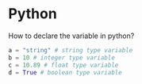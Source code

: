 # Python

How to declare the variable in python?

```py
a = "string" # string type variable
b = 10 # integer type variable
c = 10.89 # float type variable
d = True # boolean type variable
```